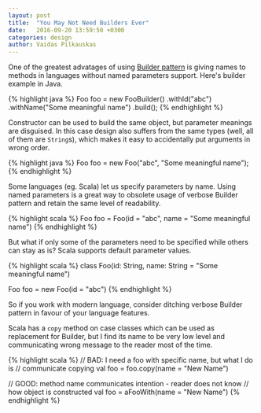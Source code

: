 ```yaml
---
layout: post
title:  "You May Not Need Builders Ever"
date:   2016-09-20 13:59:50 +0300
categories: design
author: Vaidas Pilkauskas
---
```

One of the greatest advatages of using 
[Builder pattern](http://www.javaworld.com/article/2074938/core-java/too-many-parameters-in-java-methods-part-3-builder-pattern.html) is giving names 
to methods in languages without named parameters support. Here's builder example in Java.

{% highlight java %}
Foo foo = new FooBuilder()
  .withId("abc")
  .withName("Some meaningful name")
  .build();
{% endhighlight %}

Constructor can be used to build the same object, but parameter 
meanings are disguised. In this case design also suffers from the 
same types (well, all of them are `String`s), which makes it easy 
to accidentally put arguments in wrong order.

{% highlight java %}
Foo foo = new Foo("abc", "Some meaningful name");
{% endhighlight %}

Some languages (eg. Scala) let us specify parameters by name. 
Using named parameters is a great way to obsolete usage of verbose 
Builder pattern and retain the same level of readability.

{% highlight scala %}
Foo foo = Foo(id = "abc", name = "Some meaningful name")
{% endhighlight %}

But what if only some of the parameters need to be specified 
while others can stay as is? Scala supports default parameter values.

{% highlight scala %}
class Foo(id: String, name: String = "Some meaningful name")

Foo foo = new Foo(id = "abc")
{% endhighlight %}

So if you work with modern language, consider ditching verbose 
Builder pattern in favour of your language features. 

Scala has a `copy` method on case classes which can be used as replacement 
for Builder, but I find its name to be very low level and communicating 
wrong message to the reader most of the time.

{% highlight scala %}
// BAD: I need a foo with specific name, but what I do is 
//      communicate copying
val foo = foo.copy(name = "New Name")

// GOOD: method name communicates intention - reader does not know 
//       how object is constructed
val foo = aFooWith(name = "New Name")
{% endhighlight %}

